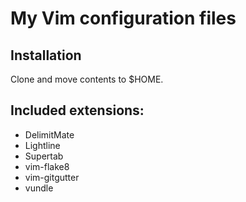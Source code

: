 # My Vim configuration files

## Installation
Clone and move contents to $HOME.

## Included extensions:
- DelimitMate
- Lightline
- Supertab
- vim-flake8
- vim-gitgutter
- vundle
